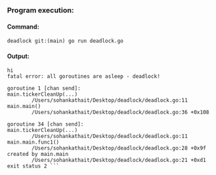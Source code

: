 ### Program execution:
#### Command:
 `deadlock git:(main) go run deadlock.go`

#### Output:                                            
```Hello World
hi
fatal error: all goroutines are asleep - deadlock!

goroutine 1 [chan send]:
main.tickerCleanUp(...)
        /Users/sohankathait/Desktop/deadlock/deadlock.go:11
main.main()
        /Users/sohankathait/Desktop/deadlock/deadlock.go:36 +0x108

goroutine 34 [chan send]:
main.tickerCleanUp(...)
        /Users/sohankathait/Desktop/deadlock/deadlock.go:11
main.main.func1()
        /Users/sohankathait/Desktop/deadlock/deadlock.go:28 +0x9f
created by main.main
        /Users/sohankathait/Desktop/deadlock/deadlock.go:21 +0xd1
exit status 2 ```